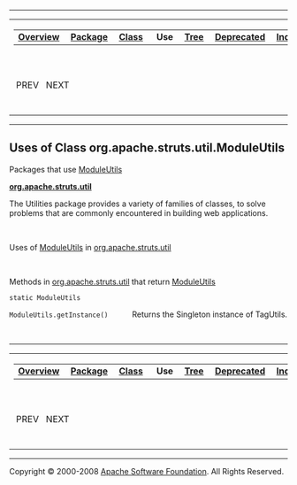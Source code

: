------------------------------------------------------------------------

<span id="navbar_top"></span> [](#skip-navbar_top "Skip navigation links")

<table>
<colgroup>
<col width="50%" />
<col width="50%" />
</colgroup>
<tbody>
<tr class="odd">
<td align="left"><span id="navbar_top_firstrow"></span>
<table>
<tbody>
<tr class="odd">
<td align="left"><a href="../../../../../overview-summary.html.md"><strong>Overview</strong></a> </td>
<td align="left"><a href="../package-summary.html.md"><strong>Package</strong></a> </td>
<td align="left"><a href="../../../../../org/apache/struts/util/ModuleUtils.html.md" title="class in org.apache.struts.util"><strong>Class</strong></a> </td>
<td align="left"> <strong>Use</strong> </td>
<td align="left"><a href="../package-tree.html.md"><strong>Tree</strong></a> </td>
<td align="left"><a href="../../../../../deprecated-list.html.md"><strong>Deprecated</strong></a> </td>
<td align="left"><a href="../../../../../index-all.html.md"><strong>Index</strong></a> </td>
<td align="left"><a href="../../../../../help-doc.html.md"><strong>Help</strong></a> </td>
</tr>
</tbody>
</table></td>
<td align="left"></td>
</tr>
<tr class="even">
<td align="left"> PREV   NEXT</td>
<td align="left"><a href="../../../../../index.html.md?org/apache/struts/util//class-useModuleUtils.html"><strong>FRAMES</strong></a>    <a href="ModuleUtils.html"><strong>NO FRAMES</strong></a>    
<a href="../../../../../allclasses-noframe.html.md"><strong>All Classes</strong></a></td>
</tr>
</tbody>
</table>

<span id="skip-navbar_top"></span>

------------------------------------------------------------------------

**Uses of Class
 org.apache.struts.util.ModuleUtils**
-------------------------------------

Packages that use [ModuleUtils](../../../../../org/apache/struts/util/ModuleUtils.html.md "class in org.apache.struts.util")

[**org.apache.struts.util**](#org.apache.struts.util)

The Utilities package provides a variety of families of classes, to solve problems that are commonly encountered in building web applications. 

 

<span id="org.apache.struts.util"></span>

Uses of [ModuleUtils](../../../../../org/apache/struts/util/ModuleUtils.html.md "class in org.apache.struts.util") in [org.apache.struts.util](../../../../../org/apache/struts/util/package-summary.html)

 

Methods in [org.apache.struts.util](../../../../../org/apache/struts/util/package-summary.html.md) that return [ModuleUtils](../../../../../org/apache/struts/util/ModuleUtils.html "class in org.apache.struts.util")

`static ModuleUtils`

`ModuleUtils.getInstance()`
           Returns the Singleton instance of TagUtils.

 

------------------------------------------------------------------------

<span id="navbar_bottom"></span> [](#skip-navbar_bottom "Skip navigation links")

<table>
<colgroup>
<col width="50%" />
<col width="50%" />
</colgroup>
<tbody>
<tr class="odd">
<td align="left"><span id="navbar_bottom_firstrow"></span>
<table>
<tbody>
<tr class="odd">
<td align="left"><a href="../../../../../overview-summary.html.md"><strong>Overview</strong></a> </td>
<td align="left"><a href="../package-summary.html.md"><strong>Package</strong></a> </td>
<td align="left"><a href="../../../../../org/apache/struts/util/ModuleUtils.html.md" title="class in org.apache.struts.util"><strong>Class</strong></a> </td>
<td align="left"> <strong>Use</strong> </td>
<td align="left"><a href="../package-tree.html.md"><strong>Tree</strong></a> </td>
<td align="left"><a href="../../../../../deprecated-list.html.md"><strong>Deprecated</strong></a> </td>
<td align="left"><a href="../../../../../index-all.html.md"><strong>Index</strong></a> </td>
<td align="left"><a href="../../../../../help-doc.html.md"><strong>Help</strong></a> </td>
</tr>
</tbody>
</table></td>
<td align="left"></td>
</tr>
<tr class="even">
<td align="left"> PREV   NEXT</td>
<td align="left"><a href="../../../../../index.html.md?org/apache/struts/util//class-useModuleUtils.html"><strong>FRAMES</strong></a>    <a href="ModuleUtils.html"><strong>NO FRAMES</strong></a>    
<a href="../../../../../allclasses-noframe.html.md"><strong>All Classes</strong></a></td>
</tr>
</tbody>
</table>

<span id="skip-navbar_bottom"></span>

------------------------------------------------------------------------

Copyright © 2000-2008 [Apache Software Foundation](http://www.apache.org/). All Rights Reserved.
